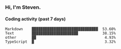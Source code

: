 ### Hi, I'm Steven.

#### Coding activity (past 7 days)
```
Markdown    ▓▓▓▓▓▓▓▓▓▓▓▓▓▓▓▓▓▓▓▓▓▓▓▓▓▓▓▓▓▓  53.60%
Text        ▓▓▓▓▓▓▓▓▓▓▓▓▓▓▓▓▓▓▓▓▓           38.15%
other       ▓▓                               4.93%
TypeScript  ▓                                3.32%
```
